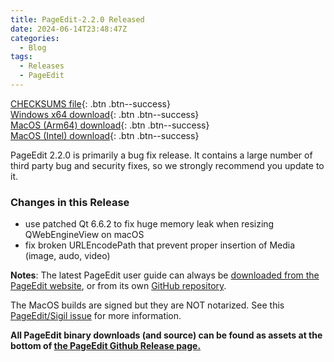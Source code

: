 ```yaml
---
title: PageEdit-2.2.0 Released
date: 2024-06-14T23:48:47Z
categories:
  - Blog
tags:
  - Releases
  - PageEdit
---
```


[CHECKSUMS file](https://github.com/Sigil-Ebook/PageEdit/releases/download/2.2.0/PageEdit-2.2.0-CHECKSUMS.sha256.txt){: .btn .btn--success}<br/>
[Windows x64 download](https://github.com/Sigil-Ebook/PageEdit/releases/download/2.2.0/PageEdit-2.2.0-Windows-x64-Setup.exe){: .btn .btn--success}<br/>
[MacOS (Arm64) download](https://github.com/Sigil-Ebook/PageEdit/releases/download/2.2.0/PageEdit.app-2.2.0-Mac-arm64.txz){: .btn .btn--success}<br/>
[MacOS (Intel) download](https://github.com/Sigil-Ebook/PageEdit/releases/download/2.2.0/PageEdit.app-2.2.0-Mac-x86_64.txz){: .btn .btn--success}

PageEdit 2.2.0 is primarily a bug fix release.  It contains a large number of third party bug and security fixes, so we strongly recommend you update to it.

### Changes in this Release
- use patched Qt 6.6.2 to fix huge memory leak when resizing QWebEngineView on macOS
- fix broken URLEncodePath that prevent proper insertion of Media (image, audo, video)
 
__Notes__:
The latest PageEdit user guide can always be [downloaded from the PageEdit website](https://sigil-ebook.com/pageedit/guide), or from its own [GitHub repository](https://github.com/Sigil-Ebook/pageedit-user-guide/releases/latest).

The MacOS builds are signed but they are NOT notarized.  See this [PageEdit/Sigil issue]( https://github.com/Sigil-Ebook/PageEdit/issues/31) for more information.

__All PageEdit binary downloads (and source) can be found as assets at the bottom of [the PageEdit Github Release page.](https://github.com/Sigil-Ebook/PageEdit/releases/tag/2.2.0)__

